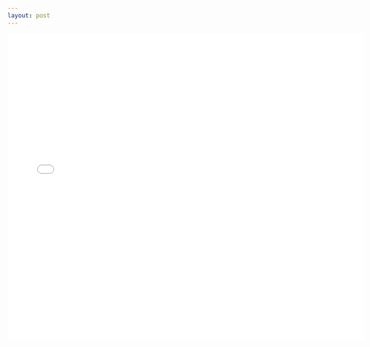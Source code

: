```yaml
---
layout: post
---
```


<embed src="/pdf/2024-06-22-Community-Program-Ready-Set-and-Shoot.pdf" width="720" height="620" 
 type="application/pdf">